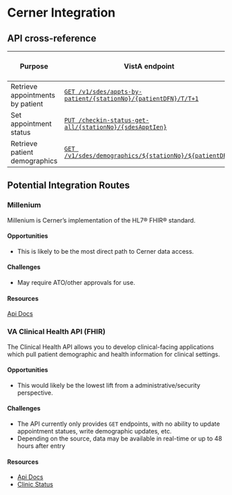 # Cerner Integration

## API cross-reference


| Purpose  | VistA endpoint | VistA Required Params | Millenium Endpoint | Millenium Required Params |
| -------- | -------------- | --------------------- | ------------------ | ------------------------- |
| Retrieve appointments by patient | [`GET /v1/sdes/appts-by-patient/{stationNo}/{patientDFN}/T/T+1`](https://github.com/department-of-veterans-affairs/chip#multiple-appointments) | `stationNo`, `patientDFN` | [`GET /Appointment?:parameters`](https://fhir.cerner.com/millennium/r4/base/workflow/appointment/#search) | `patient`, `location`, `practitioner` |
| Set appointment status | [`PUT /checkin-status-get-all/{stationNo}/{sdesApptIen}`](https://github.com/department-of-veterans-affairs/chip#multiple-appointments) | `stationNo`, `sdesApptIen` | [`PATCH /Appointment/:id`](https://fhir.cerner.com/millennium/r4/base/workflow/appointment/#example---update-status-to-booked) | `id` |
| Retrieve patient demographics | [`GET /v1/sdes/demographics/${stationNo}/${patientDFN}`](https://github.com/department-of-veterans-affairs/chip/blob/3aa487837da7fa37b2620005f1371ed3f0f2acbe/layers/utilities/nodejs/vistaService.js#L65) | `stationNo`, `patientDFN` | [`GET /Patient/:id`](https://fhir.cerner.com/millennium/r4/base/individuals/patient/#retrieve-by-id) | `id` |


## Potential Integration Routes

### Millenium

Millenium is Cerner’s implementation of the HL7® FHIR® standard.

#### Opportunities

- This is likely to be the most direct path to Cerner data access.

#### Challenges

- May require ATO/other approvals for use.

#### Resources

[Api Docs](https://fhir.cerner.com/millennium/overview/)

### VA Clinical Health API (FHIR)

The Clinical Health API allows you to develop clinical-facing applications which pull patient demographic and health information for clinical settings.

#### Opportunities

- This would likely be the lowest lift from a administrative/security perspective.

#### Challenges

- The API currently only provides `GET` endpoints, with no ability to update appointment statues, write demographic updates, etc.
- Depending on the source, data may be available in real-time or up to 48 hours after entry

#### Resources

- [Api Docs](https://developer.va.gov/explore/health/docs/clinical_health?version=current)
- [Clinic Status](https://github.com/department-of-veterans-affairs/health-apis-vista-fhir-query/wiki)
